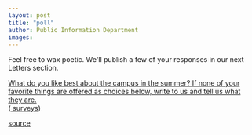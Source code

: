 ```yaml
---
layout: post
title: "poll"
author: Public Information Department
images:
---
```


Feel free to wax poetic. We'll publish a few of your responses in our next Letters section.

[What do you like best about the campus in the summer? If none of your favorite things are offered as choices below, write to us and tell us what they are.][1]   
([ surveys][2])

[1]: http://answers.polldaddy.com/poll/731522/
[2]: http://www.polldaddy.com

[source](http://www1.ucsc.edu/currents/07-08/06-30/poll.asp "Permalink to poll")
